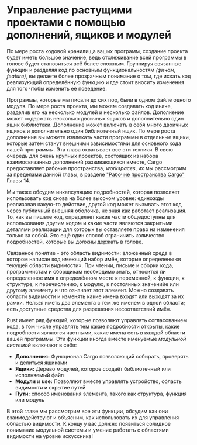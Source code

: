 # Управление растущими проектами с помощью дополнений, ящиков и модулей

По мере роста кодовой хранилища ваших программ, создание проекта будет иметь большое значение, ведь отслеживание всей программы в голове будет становиться всё более сложным.  Группируя связанные функции и разделяя код по основным функциональностям <em>(фичам, feature)</em>, вы делаете более прозрачным понимание о том, где искать код реализующий определённую функцию и где стоит вносить изменения для того чтобы изменить её поведение.

Программы, которые мы писали до сих пор, были в одном файле одного модуля. По мере роста проекта, мы можем создавать код иначе, разделив его на несколько модулей и несколько файлов. Дополнение может содержать несколько двоичных ящиков и дополнительно один ящик библиотеки. Дополнение может включать в себя много двоичных ящиков и дополнительно один библиотечный ящик. По мере роста дополнения вы можете извлекать части программы в отдельные ящики, которые затем станут внешними зависимостями для основного кода нашей программы. Эта глава охватывает все эти техники. В свою очередь для очень крупных проектов, состоящих из набора взаимосвязанных дополнений развивающихся вместе, Cargo предоставляет рабочие пространства, *workspaces*, их мы рассмотрим за пределами данной главы, в разделе ["Рабочие пространства Cargo"] Главы 14.

Мы также обсудим инкапсуляцию подробностей, которая позволяет использовать код снова на более высоком уровне: единожды реализовав какую-то действие, другой код может вызывать этот код через публичный внешняя оболочка, не зная как работает реализация. То, как вы пишете код, определяет какие части общедоступны для использования другим кодом и какие части являются закрытыми деталями реализации для которых вы оставляете право на изменения только за собой. Это ещё один способ ограничить количество подробностей, которые вы должны держать в голове.

Связанное понятие - это область видимости: вложенный среда в котором написан код имеющий набор имён, которые определены «в текущей области видимости». При чтении, письме и сборки кода, программистам и сборщикам необходимо знать, относится ли определенное имя в определённом месте к переменной, к функции, к структуре, к перечислению, к модулю, к постоянных значенийе или другому элементу и что означает этот элемент. Можно создавать области видимости и изменять какие имена входят или выходят за их рамки. Нельзя иметь два элемента с тем же именем в одной области; есть доступные средства для разрешения несоответствий имён.

Rust имеет ряд функций, которые позволяют управлять согласованием кода, в том числе управлять тем какие подробности открыты, какие подробности являются частными, какие имена есть в каждой области вашей программы. Эти функции иногда вместе именуемые *модульной системой* включают в себя:

- **Дополнения:** Функционал Cargo позволяющий собирать, проверять и делиться ящиками
- **Ящики:** Дерево модулей, которое создаёт библиотечный или исполняемый файл
- **Модули** и **use:** Позволяют вместе управлять устройство, область видимости и скрытие путей
- **Пути:** способ именования элемента, такого как структура, функция или модуль

В этой главе мы рассмотрим все эти функции, обсудим как они взаимодействуют и объясним, как использовать их для управления областью видимости. К концу у вас должно появиться солидное понимание модульной системы и умение работать с областями видимости на уровне искуссника!


["Рабочие пространства Cargo"]: ch14-03-cargo-workspaces.html